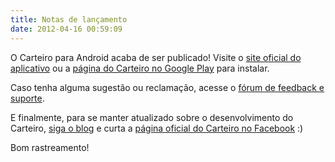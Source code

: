 ```yaml
---
title: Notas de lançamento
date: 2012-04-16 00:59:09
---
```


O Carteiro para Android acaba de ser publicado! Visite o [site oficial do aplicativo](https://carteiro.app/) ou a [página do Carteiro no Google Play](https://play.google.com/store/apps/details?id=com.rbardini.carteiro) para instalar.

Caso tenha alguma sugestão ou reclamação, acesse o [fórum de feedback e suporte](https://carteiroapp.uservoice.com/).

E finalmente, para se manter atualizado sobre o desenvolvimento do Carteiro, [siga o blog](https://blog.carteiro.app/) e curta a [página oficial do Carteiro no Facebook](https://www.facebook.com/carteiroapp) :)

Bom rastreamento!
